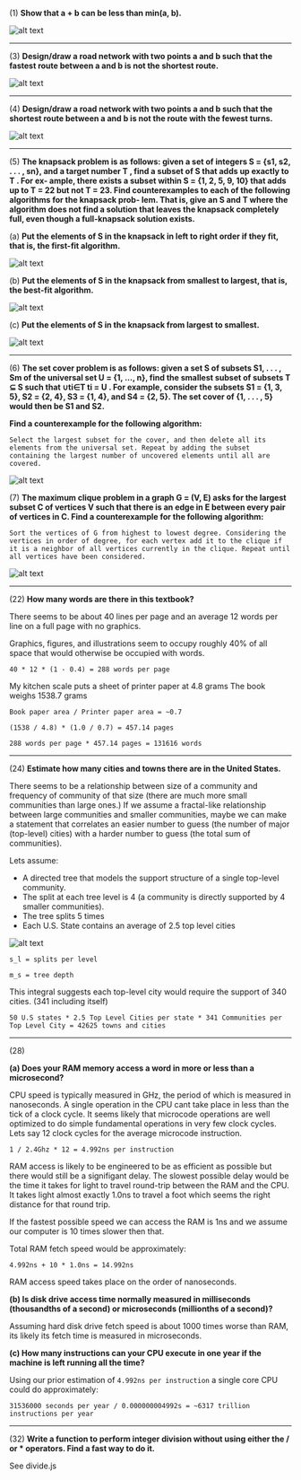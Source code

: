 (1) **Show that a + b can be less than min(a, b).**

![alt text](img/1.png)

----

(3) **Design/draw a road network with two points a and b such that the fastest
route between a and b is not the shortest route.**

![alt text](img/3.png)

----

(4) **Design/draw a road network with two points a and b such that the shortest
route between a and b is not the route with the fewest turns.**

![alt text](img/4.png)

----

(5) **The knapsack problem is as follows: given a set of integers S = {s1, s2, . . . , sn},
and a target number T , find a subset of S that adds up exactly to T . For ex-
ample, there exists a subset within S = {1, 2, 5, 9, 10} that adds up to T = 22
but not T = 23. Find counterexamples to each of the following algorithms for the knapsack prob-
lem. That is, give an S and T where the algorithm does not find a solution that
leaves the knapsack completely full, even though a full-knapsack solution exists.**

(a) **Put the elements of S in the knapsack in left to right order if they fit, that is, the first-fit algorithm.**

![alt text](img/5a.png)


(b) **Put the elements of S in the knapsack from smallest to largest, that is, the
    best-fit algorithm.**

![alt text](img/5b.png)


(c) **Put the elements of S in the knapsack from largest to smallest.**

![alt text](img/5c.png)

----

(6) **The set cover problem is as follows: given a set S of subsets S1, . . . , Sm of
the universal set U = {1, ..., n}, find the smallest subset of subsets T ⊆ S such
that ∪ti∈T ti = U . For example, consider the subsets S1 = {1, 3, 5}, S2 = {2, 4},
S3 = {1, 4}, and S4 = {2, 5}. The set cover of {1, . . . , 5} would then be S1 and S2.**

**Find a counterexample for the following algorithm:** 

`Select the largest subset for
the cover, and then delete all its elements from the universal set. Repeat by
adding the subset containing the largest number of uncovered elements until all
are covered.`

![alt text](img/6.png)


(7)  **The maximum clique problem in a graph G = (V, E) asks for the largest
subset C of vertices V such that there is an edge in E between every pair of
vertices in C. Find a counterexample for the following algorithm:**

`Sort the vertices of G from highest to lowest degree. Considering the vertices in order
of degree, for each vertex add it to the clique if it is a neighbor of all vertices
currently in the clique. Repeat until all vertices have been considered.`

![alt text](img/7.png)

----

(22) **How many words are there in this textbook?**

There seems to be about 40 lines per page and an average 12 words per line on a full page with no graphics.

Graphics, figures, and illustrations seem to occupy roughly 40% of all space that would otherwise be occupied with words.

`40 * 12 * (1 - 0.4) = 288 words per page`

My kitchen scale puts a sheet of printer paper at 4.8 grams
The book weighs 1538.7 grams

`Book paper area / Printer paper area = ~0.7`

`(1538 / 4.8) * (1.0 / 0.7) = 457.14 pages`

`288 words per page * 457.14 pages = 131616 words`

----

(24) **Estimate how many cities and towns there are in the United States.**

There seems to be a relationship between size of a community and frequency of community of that size (there are much more small communities than large ones.) If we assume a fractal-like relationship between large communities and smaller communities, maybe we can make a statement that correlates an easier number to guess (the number of major (top-level) cities) with a harder number to guess (the total sum of communities). 

Lets assume:
- A directed tree that models the support structure of a single top-level community.
- The split at each tree level is 4 (a community is directly supported by 4 smaller communities).
- The tree splits 5 times
- Each U.S. State contains an average of 2.5 top level cities

![alt text](img/24.png)

`s_l = splits per level`

`m_s = tree depth`

This integral suggests each top-level city would require the support of 340 cities. (341 including itself)

`50 U.S states * 2.5 Top Level Cities per state * 341 Communities per Top Level City = 42625 towns and cities`

----

(28) 

**(a) Does your RAM memory access a word in more or less than a microsecond?**

CPU speed is typically measured in GHz, the period of which is measured in nanoseconds. A single operation in the CPU cant take place in less than the tick of a clock cycle. It seems likely that microcode operations are well optimized to do simple fundamental operations in very few clock cycles. Lets say 12 clock cycles for the average microcode instruction.

`1 / 2.4Ghz * 12 = 4.992ns per instruction`

RAM access is likely to be engineered to be as efficient as possible but there would still be a signifigant delay. The slowest possible delay would be the time it takes for light to travel round-trip between the RAM and the CPU. It takes light almost exactly 1.0ns to travel a foot which seems the right distance for that round trip. 


If the fastest possible speed we can access the RAM is 1ns and we assume our computer is 10 times slower then that. 

Total RAM fetch speed would be approximately:

`4.992ns + 10 * 1.0ns = 14.992ns`

RAM access speed takes place on the order of nanoseconds.


**(b) Is disk drive access time normally measured in milliseconds (thousandths of
a second) or microseconds (millionths of a second)?**

Assuming hard disk drive fetch speed is about 1000 times worse than RAM, its likely its fetch time is measured in microseconds.


**(c) How many instructions can your CPU execute in one year if the machine is left running all the time?**

Using our prior estimation of `4.992ns per instruction` a single core CPU could do approximately: 

`31536000 seconds per year / 0.000000004992s = ~6317 trillion instructions per year`

----

(32) **Write a function to perform integer division without using either the / or *
operators. Find a fast way to do it.**

See divide.js
